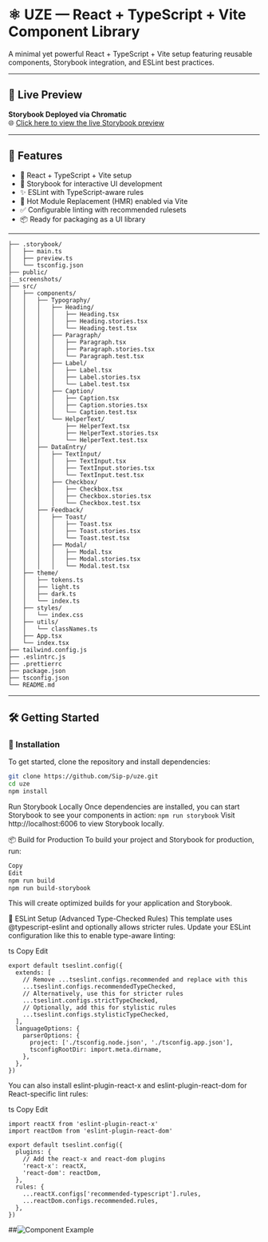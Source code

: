 <!-- # React + TypeScript + Vite

This template provides a minimal setup to get React working in Vite with HMR and some ESLint rules.

Currently, two official plugins are available:

- [@vitejs/plugin-react](https://github.com/vitejs/vite-plugin-react/blob/main/packages/plugin-react/README.md) uses [Babel](https://babeljs.io/) for Fast Refresh
- [@vitejs/plugin-react-swc](https://github.com/vitejs/vite-plugin-react-swc) uses [SWC](https://swc.rs/) for Fast Refresh

## Expanding the ESLint configuration

If you are developing a production application, we recommend updating the configuration to enable type-aware lint rules:

```js
export default tseslint.config({
  extends: [
    // Remove ...tseslint.configs.recommended and replace with this
    ...tseslint.configs.recommendedTypeChecked,
    // Alternatively, use this for stricter rules
    ...tseslint.configs.strictTypeChecked,
    // Optionally, add this for stylistic rules
    ...tseslint.configs.stylisticTypeChecked,
  ],
  languageOptions: {
    // other options...
    parserOptions: {
      project: ['./tsconfig.node.json', './tsconfig.app.json'],
      tsconfigRootDir: import.meta.dirname,
    },
  },
})
```

You can also install [eslint-plugin-react-x](https://github.com/Rel1cx/eslint-react/tree/main/packages/plugins/eslint-plugin-react-x) and [eslint-plugin-react-dom](https://github.com/Rel1cx/eslint-react/tree/main/packages/plugins/eslint-plugin-react-dom) for React-specific lint rules:

```js
// eslint.config.js
import reactX from 'eslint-plugin-react-x'
import reactDom from 'eslint-plugin-react-dom'

export default tseslint.config({
  plugins: {
    // Add the react-x and react-dom plugins
    'react-x': reactX,
    'react-dom': reactDom,
  },
  rules: {
    // other rules...
    // Enable its recommended typescript rules
    ...reactX.configs['recommended-typescript'].rules,
    ...reactDom.configs.recommended.rules,
  },
})
``` -->
# ⚛️ UZE — React + TypeScript + Vite Component Library

A minimal yet powerful React + TypeScript + Vite setup featuring reusable components, Storybook integration, and ESLint best practices.

---

## 🚀 Live Preview

**Storybook Deployed via Chromatic**  
🌐 [Click here to view the live Storybook preview](https://6804010d9a03914f21b766c5-ahoolxkprs.chromatic.com)

---

## 🧩 Features

- 🔧 React + TypeScript + Vite setup
- 📘 Storybook for interactive UI development
- ✨ ESLint with TypeScript-aware rules
- 🔁 Hot Module Replacement (HMR) enabled via Vite
- ✅ Configurable linting with recommended rulesets
- 📦 Ready for packaging as a UI library

---
```UZE/
├── .storybook/
│   ├── main.ts
│   ├── preview.ts
│   └── tsconfig.json
├── public/
|__screenshots/
├── src/
│   ├── components/
│   │   ├── Typography/
│   │   │   ├── Heading/
│   │   │   │   ├── Heading.tsx
│   │   │   │   ├── Heading.stories.tsx
│   │   │   │   └── Heading.test.tsx
│   │   │   ├── Paragraph/
│   │   │   │   ├── Paragraph.tsx
│   │   │   │   ├── Paragraph.stories.tsx
│   │   │   │   └── Paragraph.test.tsx
│   │   │   ├── Label/
│   │   │   │   ├── Label.tsx
│   │   │   │   ├── Label.stories.tsx
│   │   │   │   └── Label.test.tsx
│   │   │   ├── Caption/
│   │   │   │   ├── Caption.tsx
│   │   │   │   ├── Caption.stories.tsx
│   │   │   │   └── Caption.test.tsx
│   │   │   └── HelperText/
│   │   │       ├── HelperText.tsx
│   │   │       ├── HelperText.stories.tsx
│   │   │       └── HelperText.test.tsx
│   │   ├── DataEntry/
│   │   │   ├── TextInput/
│   │   │   │   ├── TextInput.tsx
│   │   │   │   ├── TextInput.stories.tsx
│   │   │   │   └── TextInput.test.tsx
│   │   │   ├── Checkbox/
│   │   │   │   ├── Checkbox.tsx
│   │   │   │   ├── Checkbox.stories.tsx
│   │   │   │   └── Checkbox.test.tsx
│   │   ├── Feedback/
│   │   │   ├── Toast/
│   │   │   │   ├── Toast.tsx
│   │   │   │   ├── Toast.stories.tsx
│   │   │   │   └── Toast.test.tsx
│   │   │   ├── Modal/
│   │   │   │   ├── Modal.tsx
│   │   │   │   ├── Modal.stories.tsx
│   │   │   │   └── Modal.test.tsx
│   ├── theme/
│   │   ├── tokens.ts
│   │   ├── light.ts
│   │   ├── dark.ts
│   │   └── index.ts
│   ├── styles/
│   │   └── index.css
│   ├── utils/
│   │   └── classNames.ts
│   ├── App.tsx
│   └── index.tsx
├── tailwind.config.js
├── .eslintrc.js
├── .prettierrc
├── package.json
├── tsconfig.json
└── README.md
```
---
 

## 🛠️ Getting Started

### 🔨 Installation

To get started, clone the repository and install dependencies:

```bash
git clone https://github.com/Sip-p/uze.git
cd uze
npm install
```

Run Storybook Locally
Once dependencies are installed, you can start Storybook to see your components in action:
```npm run storybook```
Visit http://localhost:6006 to view Storybook locally.


📦 Build for Production
To build your project and Storybook for production, run:

```bash
Copy
Edit
npm run build
npm run build-storybook
```
This will create optimized builds for your application and Storybook.

🧪 ESLint Setup (Advanced Type-Checked Rules)
This template uses @typescript-eslint and optionally allows stricter rules. Update your ESLint configuration like this to enable type-aware linting:

ts
Copy
Edit
```
export default tseslint.config({
  extends: [
    // Remove ...tseslint.configs.recommended and replace with this
    ...tseslint.configs.recommendedTypeChecked,
    // Alternatively, use this for stricter rules
    ...tseslint.configs.strictTypeChecked,
    // Optionally, add this for stylistic rules
    ...tseslint.configs.stylisticTypeChecked,
  ],
  languageOptions: {
    parserOptions: {
      project: ['./tsconfig.node.json', './tsconfig.app.json'],
      tsconfigRootDir: import.meta.dirname,
    },
  },
})
```
You can also install eslint-plugin-react-x and eslint-plugin-react-dom for React-specific lint rules:

ts
Copy
Edit
```
import reactX from 'eslint-plugin-react-x'
import reactDom from 'eslint-plugin-react-dom'

export default tseslint.config({
  plugins: {
    // Add the react-x and react-dom plugins
    'react-x': reactX,
    'react-dom': reactDom,
  },
  rules: {
    ...reactX.configs['recommended-typescript'].rules,
    ...reactDom.configs.recommended.rules,
  },
})
```


##![Component Example](./screenshots/example.png)
 



 
